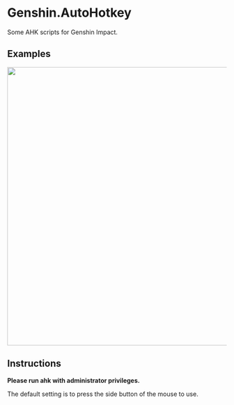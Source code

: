 # Genshin.AutoHotkey
Some AHK scripts for Genshin Impact.

## Examples
<img src="./Assets/Kokomi_Attack.gif" width=640 high=360>

## Instructions
**Please run ahk with administrator privileges.**

The default setting is to press the side button of the mouse to use.

